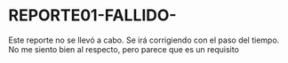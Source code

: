 # REPORTE01-FALLIDO-
Este reporte no se llevó a cabo. Se irá corrigiendo con el paso del tiempo. No me siento bien al respecto, pero parece que es un requisito 
